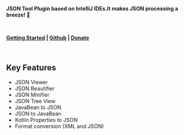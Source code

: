 **JSON Tool Plugin based on IntelliJ IDEs.It makes JSON processing a breeze! 🚀**

<br/>

**[Getting Started](https://json.memoryzy.cn/overview) | 
[Github](https://github.com/MemoryZy/Json-Assistant) | 
[Donate](https://json.memoryzy.cn/support)**

<br/>

## Key Features
 - JSON Viewer
 - JSON Beautifier
 - JSON Minifier
 - JSON Tree View
 - JavaBean to JSON
 - JSON to JavaBean
 - Kotlin Properties to JSON
 - Format conversion (XML and JSON)


<br/>